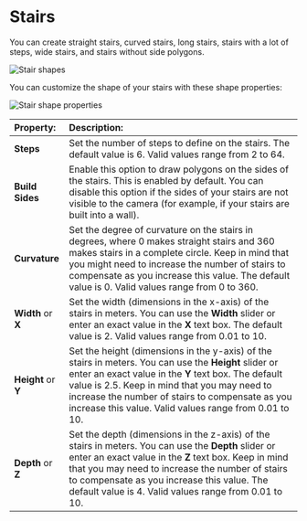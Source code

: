 # Stairs
You can create straight stairs, curved stairs, long stairs, stairs with a lot of steps, wide stairs, and stairs without side polygons.

![Stair shapes](images/shape-tool_stair.png)

You can customize the shape of your stairs with these shape properties:

![Stair shape properties](images/shape-tool_stair-props.png)


| **Property:** | **Description:** |
|:-- |:-- |
| __Steps__ | Set the number of steps to define on the stairs. The default value is 6. Valid values range from 2 to 64. |
| __Build Sides__ | Enable this option to draw polygons on the sides of the stairs. This is enabled by default. You can disable this option if the sides of your stairs are not visible to the camera (for example, if your stairs are built into a wall). |
| __Curvature__ | Set the degree of curvature on the stairs in degrees, where 0 makes straight stairs and 360 makes stairs in a complete circle. Keep in mind that you might need to increase the number of stairs to compensate as you increase this value. The default value is 0. Valid values range from 0 to 360. |
| __Width__ or __X__ | Set the width (dimensions in the x-axis) of the stairs in meters. You can use the __Width__ slider or enter an exact value in the __X__ text box. The default value is 2. Valid values range from 0.01 to 10. |
| __Height__ or __Y__ | Set the height (dimensions in the y-axis) of the stairs in meters. You can use the __Height__ slider or enter an exact value in the __Y__ text box. The default value is 2.5. Keep in mind that you may need to increase the number of stairs to compensate as you increase this value. Valid values range from 0.01 to 10. |
| __Depth__ or __Z__ | Set the depth (dimensions in the z-axis) of the stairs in meters. You can use the __Depth__ slider or enter an exact value in the __Z__ text box. Keep in mind that you may need to increase the number of stairs to compensate as you increase this value. The default value is 4. Valid values range from 0.01 to 10. |
